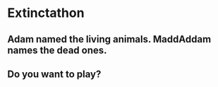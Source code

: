# Extinctathon

## Adam named the living animals. MaddAddam names the dead ones.
## Do you want to play?
